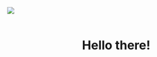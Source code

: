 <!DOCTYPE html>
<html>
<head>
  <meta name="viewport" content="width=device-width, initial-scale=1">
  <style>
    .hello {
      display: block;
      margin-left: auto;
      margin-right: auto;
    }
    .hello:hover {
      animation: shake 0.5s;
      animation-iteration-count: infinite;
    }
    @keyframes shake {
      0% { transform: translate(1px, 1px) rotate(0deg); }
      10% { transform: translate(-1px, -2px) rotate(-1deg); }
      20% { transform: translate(-3px, 0px) rotate(1deg); }
      30% { transform: translate(3px, 2px) rotate(0deg); }
      40% { transform: translate(1px, -1px) rotate(1deg); }
      50% { transform: translate(-1px, 2px) rotate(-1deg); }
      60% { transform: translate(-3px, 1px) rotate(0deg); }
      70% { transform: translate(3px, 1px) rotate(-1deg); }
      80% { transform: translate(-1px, -1px) rotate(1deg); }
      90% { transform: translate(1px, 2px) rotate(0deg); }
      100% { transform: translate(1px, -2px) rotate(-1deg); }
    }
  </style>
</head>
<body>

<img src="https://media2.giphy.com/media/Nx0rz3jtxtEre/200.gif?cid=6c09b9524zwd00xexngmoivuvbmizpfuqstmty3nwqrso4z4&ep=v1_gifs_search&rid=200.gif&ct=g" class="hello">
<br>
<h1 style="text-align: center">Hello there!</h1>

</body>
</html>
<!--
- My name is Olata
- 👀 I’m interested in Software Engineering and Development, Games, Art (digital painting, CGI, 3D models, etc), learning new things and cute kittens :v
- 🌱 I’m currently learning multithreading
- 💞️ I’m looking to collaborate on Enterprises who really like to teach their employees, 
- 📫 How to reach me >>> henrique.180803@gmail.com or https://www.linkedin.com/in/henrique-dias-albernaz-0b80941b4/

<!---
Olata-ue/Olata-ue is a ✨ special ✨ repository because its `README.md` (this file) appears on your GitHub profile.
You can click the Preview link to take a look at your changes.
--->
